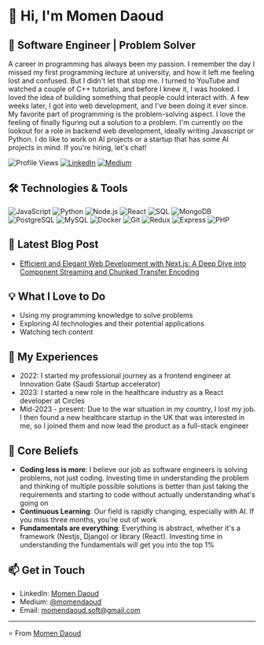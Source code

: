 # 👋 Hi, I'm Momen Daoud

## 🚀 Software Engineer | Problem Solver 

A career in programming has always been my passion. I remember the day I missed my first programming lecture at university, and how it left me feeling lost and confused. But I didn't let that stop me. I turned to YouTube and watched a couple of C++ tutorials, and before I knew it, I was hooked. I loved the idea of building something that people could interact with. A few weeks later, I got into web development, and I've been doing it ever since. My favorite part of programming is the problem-solving aspect. I love the feeling of finally figuring out a solution to a problem. 
I'm currently on the lookout for a role in backend web development, ideally writing Javascript or Python. I do like to work on AI projects or a startup that has some AI projects in mind. If you're hiring, let's chat!

![Profile Views](https://komarev.com/ghpvc/?username=your-github-username&color=brightgreen)
[![LinkedIn](https://img.shields.io/badge/-LinkedIn-blue?style=flat-square&logo=Linkedin&logoColor=white&link=https://www.linkedin.com/in/momen-daoud/)](https://www.linkedin.com/in/momen-daoud/)
[![Medium](https://img.shields.io/badge/-Medium-12100E?style=flat-square&logo=Medium&logoColor=white&link=https://medium.com/@momendaoud)](https://medium.com/@momendaoud)

## 🛠️ Technologies & Tools

![JavaScript](https://img.shields.io/badge/-JavaScript-F7DF1E?style=flat-square&logo=javascript&logoColor=black)
![Python](https://img.shields.io/badge/-Python-3776AB?style=flat-square&logo=Python&logoColor=white)
![Node.js](https://img.shields.io/badge/-Node.js-339933?style=flat-square&logo=Node.js&logoColor=white)
![React](https://img.shields.io/badge/-React-61DAFB?style=flat-square&logo=react&logoColor=black)
![SQL](https://img.shields.io/badge/-SQL-4479A1?style=flat-square&logo=MySQL&logoColor=white)
![MongoDB](https://img.shields.io/badge/-MongoDB-47A248?style=flat-square&logo=mongodb&logoColor=white)
![PostgreSQL](https://img.shields.io/badge/-PostgreSQL-336791?style=flat-square&logo=postgresql&logoColor=white)
![MySQL](https://img.shields.io/badge/-MySQL-4479A1?style=flat-square&logo=mysql&logoColor=white)
![Docker](https://img.shields.io/badge/-Docker-2496ED?style=flat-square&logo=docker&logoColor=white)
![Git](https://img.shields.io/badge/-Git-F05032?style=flat-square&logo=git&logoColor=white)
![Redux](https://img.shields.io/badge/-Redux-764ABC?style=flat-square&logo=redux&logoColor=white)
![Express](https://img.shields.io/badge/-Express-000000?style=flat-square&logo=express&logoColor=white)
![PHP](https://img.shields.io/badge/-PHP-777BB4?style=flat-square&logo=php&logoColor=white)

## 📝 Latest Blog Post

- [Efficient and Elegant Web Development with Next.js: A Deep Dive into Component Streaming and Chunked Transfer Encoding](https://medium.com/@momendaoud/efficient-and-elegant-web-development-with-next-js-6087b3fd86e1)

## 💡 What I Love to Do

- Using my programming knowledge to solve problems
- Exploring AI technologies and their potential applications
- Watching tech content

## 🚀 My Experiences

- 2022: I started my professional journey as a frontend engineer at Innovation Gate (Saudi Startup accelerator)
- 2023: I started a new role in the healthcare industry as a React developer at Circles
- Mid-2023 - present: Due to the war situation in my country, I lost my job. I then found a new healthcare startup in the UK that was interested in me, so I joined them and now lead the product as a full-stack engineer

## 🌟 Core Beliefs

- **Coding less is more**: I believe our job as software engineers is solving problems, not just coding. Investing time in understanding the problem and thinking of multiple possible solutions is better than just taking the requirements and starting to code without actually understanding what's going on
- **Continuous Learning**: Our field is rapidly changing, especially with AI. If you miss three months, you're out of work
- **Fundamentals are everything**: Everything is abstract, whether it's a framework (Nestjs, Django) or library (React). Investing time in understanding the fundamentals will get you into the top 1%

## 📫 Get in Touch

- LinkedIn: [Momen Daoud](https://www.linkedin.com/in/momen-daoud/)
- Medium: [@momendaoud](https://medium.com/@momendaoud)
- Email: momendaoud.soft@gmail.com

---

⭐️ From [Momen Daoud](https://github.com/Momen-Daoud7)
